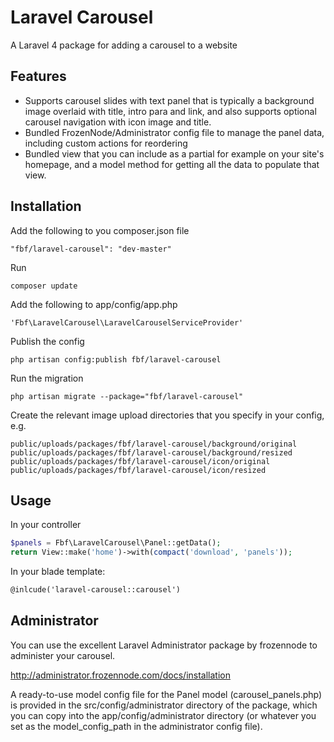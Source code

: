 Laravel Carousel
================

A Laravel 4 package for adding a carousel to a website

## Features

* Supports carousel slides with text panel that is typically a background image overlaid with title, intro para and
link, and also supports optional carousel navigation with icon image and title.
* Bundled FrozenNode/Administrator config file to manage the panel data, including custom actions for reordering
* Bundled view that you can include as a partial for example on your site's homepage, and a model method for getting
all the data to populate that view.

## Installation

Add the following to you composer.json file

    "fbf/laravel-carousel": "dev-master"

Run

    composer update

Add the following to app/config/app.php

    'Fbf\LaravelCarousel\LaravelCarouselServiceProvider'

Publish the config

    php artisan config:publish fbf/laravel-carousel

Run the migration

    php artisan migrate --package="fbf/laravel-carousel"

Create the relevant image upload directories that you specify in your config, e.g.

    public/uploads/packages/fbf/laravel-carousel/background/original
    public/uploads/packages/fbf/laravel-carousel/background/resized
    public/uploads/packages/fbf/laravel-carousel/icon/original
    public/uploads/packages/fbf/laravel-carousel/icon/resized

## Usage

In your controller

```php
$panels = Fbf\LaravelCarousel\Panel::getData();
return View::make('home')->with(compact('download', 'panels'));
```

In your blade template:

```html
@inlcude('laravel-carousel::carousel')
```

## Administrator

You can use the excellent Laravel Administrator package by frozennode to administer your carousel.

http://administrator.frozennode.com/docs/installation

A ready-to-use model config file for the Panel model (carousel_panels.php) is provided in the src/config/administrator directory of the package, which you can copy into the app/config/administrator directory (or whatever you set as the model_config_path in the administrator config file).